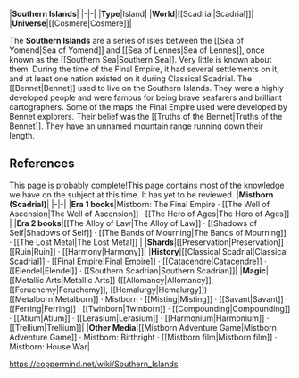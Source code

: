 |**Southern Islands**|
|-|-|
|**Type**|Island|
|**World**|[[Scadrial\|Scadrial]]|
|**Universe**|[[Cosmere\|Cosmere]]|

The **Southern Islands** are a series of isles between the [[Sea of Yomend\|Sea of Yomend]] and [[Sea of Lennes\|Sea of Lennes]], once known as the [[Southern Sea\|Southern Sea]]. Very little is known about them.
During the time of the Final Empire, it had several settlements on it, and at least one nation existed on it during Classical Scadrial.
The [[Bennet\|Bennet]] used to live on the Southern Islands. They were a highly developed people and were famous for being brave seafarers and brilliant cartographers. Some of the maps the Final Empire used were developed by Bennet explorers. Their belief was the [[Truths of the Bennet\|Truths of the Bennet]].
They have an unnamed mountain range running down their length.

## References

This page is probably complete!This page contains most of the knowledge we have on the subject at this time.
It has yet to be reviewed.
|**Mistborn (Scadrial)**|
|-|-|
|**Era 1 books**|Mistborn: The Final Empire · [[The Well of Ascension\|The Well of Ascension]] · [[The Hero of Ages\|The Hero of Ages]] |
|**Era 2 books**|[[The Alloy of Law\|The Alloy of Law]] · [[Shadows of Self\|Shadows of Self]] · [[The Bands of Mourning\|The Bands of Mourning]] · [[The Lost Metal\|The Lost Metal]] |
|**Shards**|[[Preservation\|Preservation]] · [[Ruin\|Ruin]] · [[Harmony\|Harmony]]|
|**History**|[[Classical Scadrial\|Classical Scadrial]] · [[Final Empire\|Final Empire]] · [[Catacendre\|Catacendre]] · [[Elendel\|Elendel]] · [[Southern Scadrian\|Southern Scadrian]]|
|**Magic**|[[Metallic Arts\|Metallic Arts]] ([[Allomancy\|Allomancy]], [[Feruchemy\|Feruchemy]], [[Hemalurgy\|Hemalurgy]]) · [[Metalborn\|Metalborn]] · Mistborn · [[Misting\|Misting]] · [[Savant\|Savant]] · [[Ferring\|Ferring]] · [[Twinborn\|Twinborn]] · [[Compounding\|Compounding]] · [[Atium\|Atium]] · [[Lerasium\|Lerasium]] · [[Harmonium\|Harmonium]] · [[Trellium\|Trellium]]|
|**Other Media**|[[Mistborn Adventure Game\|Mistborn Adventure Game‎‎]] · Mistborn: Birthright · [[Mistborn film\|Mistborn film]] · Mistborn: House War|



https://coppermind.net/wiki/Southern_Islands